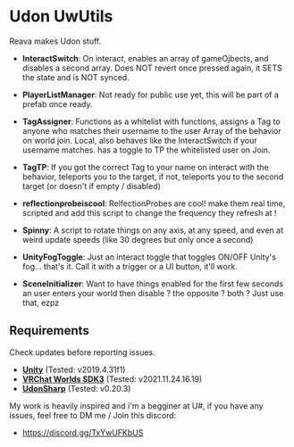 # Udon UwUtils
Reava makes Udon stuff.

- **InteractSwitch**:
On interact, enables an array of gameOjbects, and disables a second array. Does NOT revert once pressed again, it SETS the state and is NOT synced.

- **PlayerListManager**:
Not ready for public use yet, this will be part of a prefab once ready.

- **TagAssigner**:
Functions as a whitelist with functions, assigns a Tag to anyone who matches their username to the user Array of the behavior on world join. Local, also behaves like the InteractSwitch if your username matches. has a toggle to TP the whitelisted user on Join.

- **TagTP**:
If you got the correct Tag to your name on interact with the behavior, teleports you to the target, if not, teleports you to the second target (or doesn't if empty / disabled)

- **reflectionprobeiscool**:
RelfectionProbes are cool! make them real time, scripted and add this script to change the frequency they refresh at !

- **Spinny**:
A script to rotate things on any axis, at any speed, and even at weird update speeds (like 30 degrees but only once a second)

- **UnityFogToggle**:
Just an interact toggle that toggles ON/OFF Unity's fog... that's it. Call it with a trigger or a UI button, it'll work.

- **SceneInitializer**:
Want to have things enabled for the first few seconds an user enters your world then disable ? the opposite ? both ? Just use that, ezpz

## **Requirements**
Check updates before reporting issues.

- **[Unity](https://docs.vrchat.com/docs/current-unity-version)** (Tested: v2019.4.31f1)
- **[VRChat Worlds SDK3](https://vrchat.com/home/download)** (Tested: v2021.11.24.16.19)
- **[UdonSharp](https://github.com/MerlinVR/UdonSharp/)** (Tested: v0.20.3)


My work is heavily inspired and i'm a begginer at U#, if you have any issues, feel free to DM me / Join this discord:
- https://discord.gg/TxYwUFKbUS

